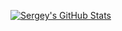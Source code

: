 [![Sergey's GitHub Stats](https://github-readme-stats.vercel.app/api?username=sskorol&count_private=true&show_icons=true&theme=algolia&custom_title=GitHub%20Profile%20Summary&include_all_commits=true)](https://github.com/anuraghazra/github-readme-stats)
